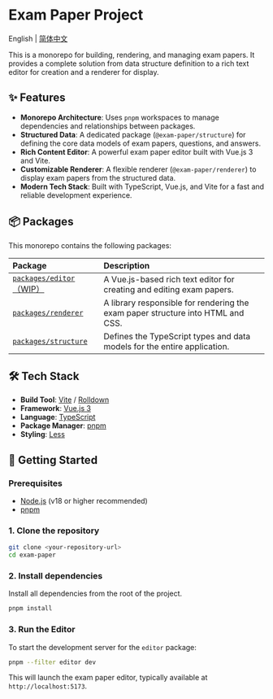 # Exam Paper Project

English | [简体中文](README_zh-CN.md)

This is a monorepo for building, rendering, and managing exam papers. It provides a complete solution from data structure definition to a rich text editor for creation and a renderer for display.

## ✨ Features

- **Monorepo Architecture**: Uses `pnpm` workspaces to manage dependencies and relationships between packages.
- **Structured Data**: A dedicated package (`@exam-paper/structure`) for defining the core data models of exam papers, questions, and answers.
- **Rich Content Editor**: A powerful exam paper editor built with Vue.js 3 and Vite.
- **Customizable Renderer**: A flexible renderer (`@exam-paper/renderer`) to display exam papers from the structured data.
- **Modern Tech Stack**: Built with TypeScript, Vue.js, and Vite for a fast and reliable development experience.

## 📦 Packages

This monorepo contains the following packages:

| Package | Description |
| :--- | :--- |
| [`packages/editor`（WIP）](./packages/editor/) | A Vue.js-based rich text editor for creating and editing exam papers. |
| [`packages/renderer`](./packages/renderer/) | A library responsible for rendering the exam paper structure into HTML and CSS. |
| [`packages/structure`](./packages/structure/) | Defines the TypeScript types and data models for the entire application. |

## 🛠️ Tech Stack

- **Build Tool**: [Vite](https://vitejs.dev/) / [Rolldown](https://rolldown.rs/)
- **Framework**: [Vue.js 3](https://vuejs.org/)
- **Language**: [TypeScript](https://www.typescriptlang.org/)
- **Package Manager**: [pnpm](https://pnpm.io/)
- **Styling**: [Less](https://lesscss.org/)

## 🚀 Getting Started

### Prerequisites

- [Node.js](https://nodejs.org/en/) (v18 or higher recommended)
- [pnpm](https://pnpm.io/installation)

### 1. Clone the repository

```bash
git clone <your-repository-url>
cd exam-paper
```

### 2. Install dependencies

Install all dependencies from the root of the project.

```bash
pnpm install
```

### 3. Run the Editor

To start the development server for the `editor` package:

```bash
pnpm --filter editor dev
```

This will launch the exam paper editor, typically available at `http://localhost:5173`.
